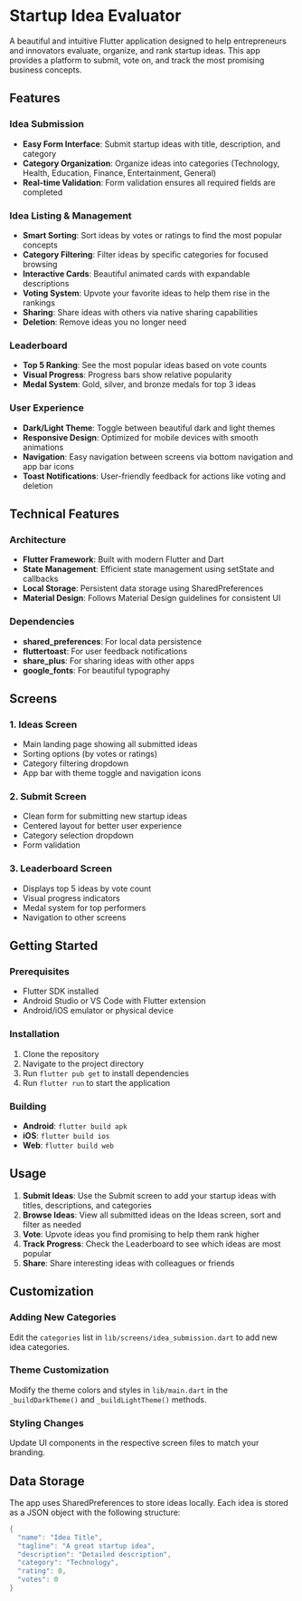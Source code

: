 #  Startup Idea Evaluator

A beautiful and intuitive Flutter application designed to help entrepreneurs and innovators evaluate, organize, and rank startup ideas. This app provides a platform to submit, vote on, and track the most promising business concepts.

##  Features

### Idea Submission
- **Easy Form Interface**: Submit startup ideas with title, description, and category
- **Category Organization**: Organize ideas into categories (Technology, Health, Education, Finance, Entertainment, General)
- **Real-time Validation**: Form validation ensures all required fields are completed

### Idea Listing & Management
- **Smart Sorting**: Sort ideas by votes or ratings to find the most popular concepts
- **Category Filtering**: Filter ideas by specific categories for focused browsing
- **Interactive Cards**: Beautiful animated cards with expandable descriptions
- **Voting System**: Upvote your favorite ideas to help them rise in the rankings
- **Sharing**: Share ideas with others via native sharing capabilities
- **Deletion**: Remove ideas you no longer need

### Leaderboard
- **Top 5 Ranking**: See the most popular ideas based on vote counts
- **Visual Progress**: Progress bars show relative popularity
- **Medal System**: Gold, silver, and bronze medals for top 3 ideas

###  User Experience
- **Dark/Light Theme**: Toggle between beautiful dark and light themes
- **Responsive Design**: Optimized for mobile devices with smooth animations
- **Navigation**: Easy navigation between screens via bottom navigation and app bar icons
- **Toast Notifications**: User-friendly feedback for actions like voting and deletion

##  Technical Features

### Architecture
- **Flutter Framework**: Built with modern Flutter and Dart
- **State Management**: Efficient state management using setState and callbacks
- **Local Storage**: Persistent data storage using SharedPreferences
- **Material Design**: Follows Material Design guidelines for consistent UI

### Dependencies
- **shared_preferences**: For local data persistence
- **fluttertoast**: For user feedback notifications
- **share_plus**: For sharing ideas with other apps
- **google_fonts**: For beautiful typography

## Screens

### 1. Ideas Screen
- Main landing page showing all submitted ideas
- Sorting options (by votes or ratings)
- Category filtering dropdown
- App bar with theme toggle and navigation icons

### 2. Submit Screen
- Clean form for submitting new startup ideas
- Centered layout for better user experience
- Category selection dropdown
- Form validation

### 3. Leaderboard Screen
- Displays top 5 ideas by vote count
- Visual progress indicators
- Medal system for top performers
- Navigation to other screens

##  Getting Started

### Prerequisites
- Flutter SDK installed
- Android Studio or VS Code with Flutter extension
- Android/iOS emulator or physical device

### Installation
1. Clone the repository
2. Navigate to the project directory
3. Run `flutter pub get` to install dependencies
4. Run `flutter run` to start the application

### Building
- **Android**: `flutter build apk`
- **iOS**: `flutter build ios`
- **Web**: `flutter build web`

##  Usage

1. **Submit Ideas**: Use the Submit screen to add your startup ideas with titles, descriptions, and categories
2. **Browse Ideas**: View all submitted ideas on the Ideas screen, sort and filter as needed
3. **Vote**: Upvote ideas you find promising to help them rank higher
4. **Track Progress**: Check the Leaderboard to see which ideas are most popular
5. **Share**: Share interesting ideas with colleagues or friends

##  Customization

### Adding New Categories
Edit the `categories` list in `lib/screens/idea_submission.dart` to add new idea categories.

### Theme Customization
Modify the theme colors and styles in `lib/main.dart` in the `_buildDarkTheme()` and `_buildLightTheme()` methods.

### Styling Changes
Update UI components in the respective screen files to match your branding.

## Data Storage

The app uses SharedPreferences to store ideas locally. Each idea is stored as a JSON object with the following structure:
```dart
{
  "name": "Idea Title",
  "tagline": "A great startup idea",
  "description": "Detailed description",
  "category": "Technology",
  "rating": 0,
  "votes": 0
}
```
